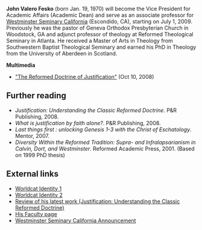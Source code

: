 **John Valero Fesko** (born Jan. 19, 1970) will become the Vice
President for Academic Affairs (Academic Dean) and serve as an
associate professor for
[Westminster Seminary California](Westminster_Seminary_California "Westminster Seminary California")
(Escondido, CA), starting on July 1, 2009. Previously he was the
pastor of Geneva Orthodox Presbyterian Church in Woodstock, GA and
adjunct professor of theology at Reformed Theological Seminary in
Atlanta. He received a Master of Arts in Theology from Southwestern
Baptist Theological Seminary and earned his PhD in Theology from
the University of Aberdeen in Scotland.

**Multimedia**

-   ["The Reformed Doctrine of Justification"](http://odeo.com/episodes/23470277-The-Reformed-Doctrine-of-Justification)
    (Oct 10, 2008)


## Further reading

-   *Justification: Understanding the Classic Reformed Doctrine*.
    P&R Publishing, 2008.
-   *What is justification by faith alone?*. P&R Publishing, 2008.
-   *Last things first : unlocking Genesis 1-3 with the Christ of Eschatology*.
    Mentor, 2007.
-   *Diversity Within the Reformed Tradition: Supra- and Infralapsarianism in Calvin, Dort, and Westminster*.
    Reformed Academic Press, 2001. (Based on 1999 PhD thesis)

## External links

-   [Worldcat Identity 1](http://www.worldcat.org/identities/lccn-n2007-67473)
-   [Worldcat Identity 2](http://www.worldcat.org/identities/np-fesko,%20j%20v$john%20valero)
-   [Review of his latest work (Justification: Understanding the Classic Reformed Doctrine)](http://www.reformation21.org/shelf-life/justification-understanding-the-classic-reformed-doctrine.php)
-   [His Faculty page](http://www.rts.edu/faculty/StaffDetails.aspx?id=252)
-   [Westminster Seminary California Announcement](http://feedingonchrist.blogspot.com/2009/01/rev-dr-john-v-fesko-to-become-new-vice.html)



